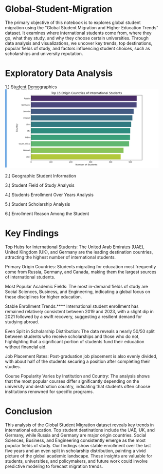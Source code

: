 # Global-Student-Migration

The primary objective of this notebook is to explores global student migration using the "Global Student Migration and Higher Education Trends" dataset. It examines where international students come from, where they go, what they study, and why they choose certain universities. Through data analysis and visualizations, we uncover key trends, top destinations, popular fields of study, and factors influencing student choices, such as scholarships and university reputation.

# Exploratory Data Analysis

 1.) Student Demographics
   ![image alt](https://github.com/Aditya1145-sys/Global-Student-Migration/blob/67919776c3655873d3d2d7408e69a26d0b026273/origin%20counties%20of%20intl%20Student.png)

 2.) Geographic Student Information
 
 3.) Student Field of Study Analysis
 
 4.) Students Enrollment Over Years Analysis
 
 5.) Student Scholarship Analysis
 
 6.) Enrollment Reason Among the Student


# Key Findings

Top Hubs for International Students: The United Arab Emirates (UAE), United Kingdom (UK), and Germany are the leading destination countries, attracting the highest number of international students.

Primary Origin Countries: Students migrating for education most frequently come from Russia, Germany, and Canada, making them the largest sources of international students.

Most Popular Academic Fields: The most in-demand fields of study are Social Sciences, Business, and Engineering, indicating a global focus on these disciplines for higher education.

Stable Enrollment Trends:**** International student enrollment has remained relatively consistent between 2019 and 2023, with a slight dip in 2021 followed by a swift recovery, suggesting a resilient demand for studying abroad.

Even Split in Scholarship Distribution: The data reveals a nearly 50/50 split between students who receive scholarships and those who do not, highlighting that a significant portion of students fund their education without financial aid.

Job Placement Rates: Post-graduation job placement is also evenly divided, with about half of the students securing a position after completing their studies.

Course Popularity Varies by Institution and Country: The analysis shows that the most popular courses differ significantly depending on the university and destination country, indicating that students often choose institutions renowned for specific programs.



# Conclusion

This analysis of the Global Student Migration dataset reveals key trends in international education. Top student destinations include the UAE, UK, and Germany, while Russia and Germany are major origin countries. Social Sciences, Business, and Engineering consistently emerge as the most popular fields of study. Our findings show stable enrollment over the last five years and an even split in scholarship distribution, painting a vivid picture of the global academic landscape. These insights are valuable for students, universities, and policymakers, and future work could involve predictive modeling to forecast migration trends.
